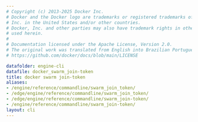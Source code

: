 ```yaml
---
# Copyright (c) 2013-2025 Docker Inc.
# Docker and the Docker logo are trademarks or registered trademarks of Docker,
# Inc. in the United States and/or other countries.
# Docker, Inc. and other parties may also have trademark rights in other terms
# used herein.
#
# Documentation licensed under the Apache License, Version 2.0.
# The original work was translated from English into Brazilian Portuguese.
# https://github.com/docker/docs/blob/main/LICENSE

datafolder: engine-cli
datafile: docker_swarm_join-token
title: docker swarm join-token
aliases:
- /engine/reference/commandline/swarm_join_token/
- /edge/engine/reference/commandline/swarm_join_token/
- /edge/engine/reference/commandline/swarm_join-token/
- /engine/reference/commandline/swarm_join-token/
layout: cli
---
```

<!--
This page is automatically generated from Docker's source code. If you want to
suggest a change to the text that appears here, open a ticket or pull request
in the source repository on GitHub:

https://github.com/docker/cli
-->
